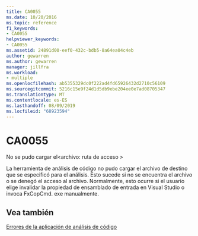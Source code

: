 ```yaml
---
title: CA0055
ms.date: 10/20/2016
ms.topic: reference
f1_keywords:
- CA0055
helpviewer_keywords:
- CA0055
ms.assetid: 24891d00-eef0-432c-bdb5-8a64ea04c4eb
author: gewarren
ms.author: gewarren
manager: jillfra
ms.workload:
- multiple
ms.openlocfilehash: ab5355329dc0f222ad4fd65926432d2710c56109
ms.sourcegitcommit: 5216c15e9f24d1d5db9ebe204ee0e7ad08705347
ms.translationtype: MT
ms.contentlocale: es-ES
ms.lasthandoff: 08/09/2019
ms.locfileid: "68923594"
---
```

# <a name="ca0055"></a>CA0055
No se pudo cargar el\<archivo: ruta de acceso >

La herramienta de análisis de código no pudo cargar el archivo de destino que se especificó para el análisis. Esto sucede si no se encuentra el archivo o se denegó el acceso al archivo. Normalmente, esto ocurre si el usuario elige invalidar la propiedad de ensamblado de entrada en Visual Studio o invoca FxCopCmd. exe manualmente.

## <a name="see-also"></a>Vea también
[Errores de la aplicación de análisis de código](../code-quality/code-analysis-application-errors.md)
